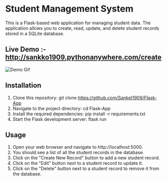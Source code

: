 # Student Management System

 This is a Flask-based web application for managing student data. The application allows you to create, read, update, and delete student      records stored in a SQLite database.

## Live Demo :- http://sankko1909.pythonanywhere.com/create

![Demo Gif](https://github.com/Sanket1909/Flask-App/blob/master/crudvideo.gif)


 
## Installation

1. Clone this repository: git clone https://github.com/Sanket1909/Flask-App
2. Navigate to the project directory: cd Flask-App
3. Install the required dependencies: pip install -r requirements.txt
4. Start the Flask development server: flask run 


## Usage

1. Open your web browser and navigate to http://localhost:5000.
2. You should see a list of all the student records in the database.
3. Click on the "Create New Record" button to add a new student record.
4. Click on the "Edit" button next to a student record to update it.
5. Click on the "Delete" button next to a student record to remove it from the database.

